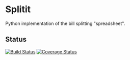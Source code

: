 # Splitit

Python implementation of the bill splitting "spreadsheet".

## Status

[![Build Status](https://travis-ci.org/jluszcz/Splitit.svg?branch=master)](https://travis-ci.org/jluszcz/Splitit)
[![Coverage Status](https://coveralls.io/repos/github/jluszcz/Splitit/badge.svg)](https://coveralls.io/github/jluszcz/Splitit)

